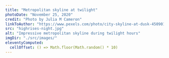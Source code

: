 ```yaml
---
title: "Metropolitan skyline at twilight"
photoDate: "November 25, 2020"
credit: "Photo by Julia M Cameron"
linkToAuthor: "https://www.pexels.com/photo/city-skyline-at-dusk-4509012/"
src: "highrises-night.jpg"
alt: "Impressive metropolitan skyline during twilight hours"
imgDir: "./src/images/"
eleventyComputed:
  cellOffset: () => Math.floor(Math.random() * 10)
---
```

